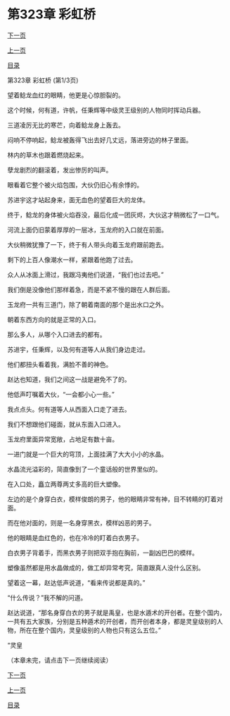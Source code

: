 <h1>第323章    彩虹桥</h1>
            <div><p><a href="./967_%E7%AC%AC323%E7%AB%A0_%E5%BD%A9%E8%99%B9%E6%A1%A5.md">下一页</a></p><p><a href="./965_%E7%AC%AC322%E7%AB%A0_%E4%B8%87%E7%82%B9%E9%93%B6%E7%81%AF.md">上一页</a></p><p><a href="../">目录</a></p></div>
            <div><p>第323章    彩虹桥 (第1/3页)</p><p>望着鲶龙血红的眼睛，他更是心惊胆裂的。</p><p>这个时候，何有道，许帆，任秉辉等中级灵王级别的人物同时挥动兵器。</p><p>三道凌厉无比的寒芒，向着鲶龙身上轰去。</p><p>闷响不停响起，鲶龙被轰得飞出去好几丈远，落进旁边的林子里面。</p><p>林内的草木也跟着燃烧起来。</p><p>孽龙剧烈的翻滚着，发出惨厉的叫声。</p><p>眼看着它整个被火焰包围，大伙仍旧心有余悸的。</p><p>苏进宇这才站起身来，面无血色的望着巨大的龙体。</p><p>终于，鲶龙的身体被火焰吞没，最后化成一团灰烬，大伙这才稍微松了一口气。</p><p>河流上面仍旧蒙着厚厚的一层冰，玉龙府的入口就在前面。</p><p>大伙稍微犹豫了一下，终于有人带头向着玉龙府跟前跑去。</p><p>剩下的上百人像潮水一样，紧跟着他跑了过去。</p><p>众人从冰面上滑过，我跟冯夷他们说道，“我们也过去吧。”</p><p>我们倒是没像他们那样着急，而是不紧不慢的跟在人群后面。</p><p>玉龙府一共有三道门，除了朝着南面的那个是出水口之外。</p><p>朝着东西方向的就是正常的入口。</p><p>那么多人，从哪个入口进去的都有。</p><p>苏进宇，任秉辉，以及何有道等人从我们身边走过。</p><p>他们都扭头看着我，满脸不善的神色。</p><p>赵达也知道，我们之间这一战是避免不了的。</p><p>他低声叮嘱着大伙，“一会都小心一些。”</p><p>我点点头。何有道等人从西面入口走了进去。</p><p>我们不想跟他们碰面，就从东面入口进入。</p><p>玉龙府里面异常宽敞，占地足有数十亩。</p><p>一进门就是一个巨大的穹顶，上面挂满了大大小小的水晶。</p><p>水晶流光溢彩的，简直像到了一个童话般的世界里似的。</p><p>在入口处，矗立两尊两丈多高的巨大塑像。</p><p>左边的是个身穿白衣，模样俊朗的男子，他的眼睛非常有神，目不转睛的盯着对面。</p><p>而在他对面的，则是一名身穿黑衣，模样凶恶的男子。</p><p>他的眼睛是血红色的，也在冷冷的盯着白衣男子。</p><p>白衣男子背着手，而黑衣男子则把双手抱在胸前，一副凶巴巴的模样。</p><p>塑像虽然都是用水晶做成的，做工却异常考究，简直跟真人没什么区别。</p><p>望着这一幕，赵达低声说道，“看来传说都是真的。”</p><p>“什么传说？”我不解的问道。</p><p>赵达说道，“那名身穿白衣的男子就是禹皇，也是水遁术的开创者。在整个国内，一共有五大家族，分别是五种遁术的开创者，而开创者本身，都是灵皇级别的人物，所在在整个国内，灵皇级别的人物也只有这么五位。”</p><p>“灵皇</p><p>（本章未完，请点击下一页继续阅读）</p></div>
            <div><p><a href="./967_%E7%AC%AC323%E7%AB%A0_%E5%BD%A9%E8%99%B9%E6%A1%A5.md">下一页</a></p><p><a href="./965_%E7%AC%AC322%E7%AB%A0_%E4%B8%87%E7%82%B9%E9%93%B6%E7%81%AF.md">上一页</a></p><p><a href="../">目录</a></p></div>